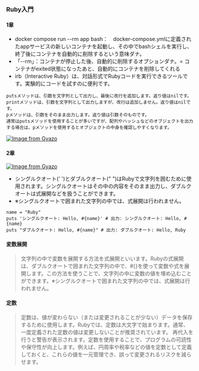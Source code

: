 ### Ruby入門
#### 1章
- docker compose run --rm app bash：　docker-compose.ymlに定義されたappサービスの新しいコンテナを起動し、その中でbashシェルを実行し、終了後にコンテナを自動的に削除するという意味ダナ。
- 「--rm」：コンテナが停止した後、自動的に削除するオプションダナ。= コンテナがexited状態になったあと、自動的にコンテナを削除してくれる
- irb（Interactive Ruby）は、対話形式でRubyコードを実行できるツールです。実験的にコードを試すのに便利です。
  
```
putsメソッドは、引数を文字列として出力し、最後に改行を追加します。返り値はnilです。
printメソッドは、引数を文字列として出力しますが、改行は追加しません。返り値はnilです。
pメソッドは、引数をそのまま出力します。返り値は引数そのものです。
通常はputsメソッドを使用することが多いですが、配列やハッシュなどのオブジェクトを出力する場合は、pメソッドを使用するとオブジェクトの中身を確認しやすくなります。
```

[![Image from Gyazo](https://i.gyazo.com/3146e1181414ba6bcd86b1048c487e8c.png)](https://gyazo.com/3146e1181414ba6bcd86b1048c487e8c)

#### 2章
[![Image from Gyazo](https://i.gyazo.com/98fe3e27a3bc4ec26424e07860a85bae.png)](https://gyazo.com/98fe3e27a3bc4ec26424e07860a85bae)
- シングルクオート(' ')とダブルクオート(" ")はRubyで文字列を囲むために使用されます。シングルクオートはその中の内容をそのまま出力し、ダブルクオートは式展開などを扱うことができます。
- ※シングルクオートで囲まれた文字列の中では、式展開は行われません。

```
name = "Ruby"
puts 'シングルクオート: Hello, #{name}' # 出力: シングルクオート: Hello, #{name}
puts "ダブルクオート: Hello, #{name}" # 出力: ダブルクオート: Hello, Ruby
```

#### 変数展開
> 文字列の中で変数を展開する方法を式展開といいます。Rubyの式展開は、ダブルクオートで囲まれた文字列の中で、#{}を使って変数や式を展開します。この方法を使うことで、文字列の中に変数の値を埋め込むことができます。※シングルクオートで囲まれた文字列の中では、式展開は行われません。

#### 定数
> 定数は、値が変わらない（または変更されることが少ない）データを保存するために使用します。Rubyでは、定数は大文字で始まります。通常、一度定義された定数の値は変更しないことが推奨されています。
再代入を行うと警告が表示されます。定数を使用することで、プログラムの可読性や保守性が向上します。例えば、円周率や税率などの値を定数として定義しておくと、これらの値を一元管理でき、誤って変更されるリスクを減らせます。
